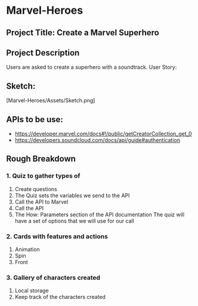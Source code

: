 # Marvel-Heroes

## Project Title: Create a Marvel Superhero 

## Project Description
Users are asked to create a superhero with a soundtrack. 
User Story: 

## Sketch: 
[Marvel-Heroes/Assets/Sketch.png]

## APIs to be use:
-	https://developer.marvel.com/docs#!/public/getCreatorCollection_get_0
-	https://developers.soundcloud.com/docs/api/guide#authentication

## Rough Breakdown 

### 1. Quiz to gather types of 
1.	Create questions
2.	The Quiz sets the variables we send to the API 
3.	Call the API to Marvel 
4.	Call the API 
5.	The How: Parameters section of the API documentation
    The quiz will have a set of options that we will use for our call 

 

### 2. Cards with features and actions 
1.	Animation 
2.	Spin 
3.	Front 

### 3.	Gallery of characters created 
1.	Local storage 
2.	Keep track of the characters created 


